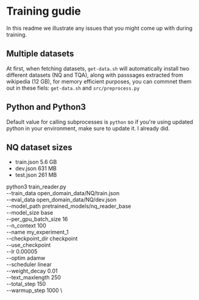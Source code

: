 # Training gudie
In this readme we illustrate any issues that you might come up with during training.

## Multiple datasets
At first, when fetching datasets, `get-data.sh` will automatically install two different datasets (NQ and TQA),
    along with passsages extracted from wikipedia (12 GB), for memory efficient purposes, you can commnet them out in these fiels:
    `get-data.sh` and `src/preprocess.py`

## Python and Python3
Default value for calling subprocesses is `python` so if you're using updated python in your environment, make sure to update it. I already did.

## NQ dataset sizes
* train.json    5.6 GB
* dev.json      631 MB
* test.json     261 MB


python3 train_reader.py \
        --train_data open_domain_data/NQ/train.json \
        --eval_data  open_domain_data/NQ/dev.json \
        --model_path pretrained_models/nq_reader_base\
        --model_size base \
        --per_gpu_batch_size 16 \
        --n_context 100 \
        --name my_experiment_1 \
        --checkpoint_dir checkpoint \
        --use_checkpoint \
        --lr 0.00005 \
        --optim adamw \
        --scheduler linear \
        --weight_decay 0.01 \
        --text_maxlength 250 \
        --total_step 150 \
        --warmup_step 1000 \